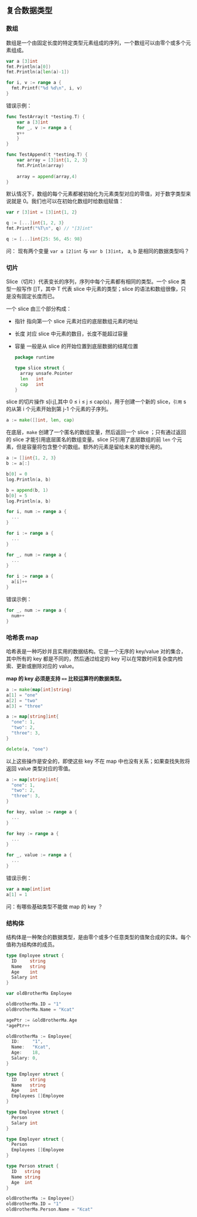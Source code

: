 ## 复合数据类型

### 数组

数组是一个由固定长度的特定类型元素组成的序列，一个数组可以由零个或多个元素组成。

```go
var a [3]int
fmt.Println(a[0])
fmt.Println(a[len(a)-1])
```

```go
for i, v := range a {
  fmt.Printf("%d %d\n", i, v)
}
```

错误示例：

```go
func TestArray(t *testing.T) {
    var a [3]int
	for _, v := range a {
  	v++
	}
}

func TestAppend(t *testing.T) {
	var array = [3]int{1, 2, 3}
	fmt.Println(array)
	
	array = append(array,4)
}
```

默认情况下，数组的每个元素都被初始化为元素类型对应的零值，对于数字类型来说就是 0。我们也可以在初始化数组时给数组赋值：

```go
var r [3]int = [3]int{1, 2}
```

```go
q := [...]int{1, 2, 3}
fmt.Printf("%T\n", q) // "[3]int"
```

```go
q := [...]int{25: 56, 45: 98}
```

问： 现有两个变量 `var a [2]int` 与 `var b [3]int`， a, b 是相同的数据类型吗？



### 切片

Slice（切片）代表变长的序列，序列中每个元素都有相同的类型。一个 slice 类型一般写作 []T，其中 T 代表 slice 中元素的类型；slice 的语法和数组很像，只是没有固定长度而已。

一个 slice 由三个部分构成：

- 指针 指向第一个 slice 元素对应的底层数组元素的地址

- 长度 对应 slice 中元素的数目，长度不能超过容量

- 容量 一般是从 slice 的开始位置到底层数据的结尾位置

  ```go
  package runtime
  
  type slice struct {
  	array unsafe.Pointer
  	len   int
  	cap   int
  }
  ```

slice 的切片操作 s[i:j],其中 0 ≤ i ≤ j ≤ cap(s)，用于创建一个新的 slice，`引用` s 的从第 i 个元素开始到第 j-1 个元素的子序列。

```go
a := make([]int, len, cap)
```

在底层，`make` 创建了一个匿名的数组变量，然后返回一个 slice ；只有通过返回的 slice 才能引用底层匿名的数组变量。slice 只引用了底层数组的前 `len` 个元素，但是容量将包含整个的数组。额外的元素是留给未来的增长用的。

```go
a := []int{1, 2, 3}
b := a[:]

b[0] = 0
log.Println(a, b)

b = append(b, 1)
b[0] = 5
log.Println(a, b)
```

```go
for i, num := range a {
  ...
}

for i := range a {
  ...
}

for _, num := range a {
  ...
}
```

```go
for i := range a {
  a[i]++
}
```

错误示例：

```go
for _, num := range a {
  num++
}
```

### 哈希表 map

哈希表是一种巧妙并且实用的数据结构。它是一个无序的 key/value 对的集合，其中所有的 key 都是不同的，然后通过给定的 key 可以在常数时间复杂度内检索、更新或删除对应的 value。

**map 的 key 必须是支持 `==` 比较运算符的数据类型。**

```go
a := make(map[int]string)
a[1] = "one"
a[2] = "two"
a[3] = "three"
```

```go
a := map[string]int{
  "one": 1,
  "two": 2,
  "three": 3,
}

delete(a, "one")
```

以上这些操作是安全的，即使这些 key 不在 map 中也没有关系；如果查找失败将返回 value 类型对应的零值。

```go
a := map[string]int{
  "one": 1,
  "two": 2,
  "three": 3,
}

for key, value := range a {
  ...
}

for key := range a {
  ...
}

for _, value := range a {
  ...
}
```

错误示例：

```go
var a map[int]int
a[1] = 1
```

问：有哪些基础类型不能做 map 的 key ？

### 结构体

结构体是一种聚合的数据类型，是由零个或多个任意类型的值聚合成的实体。每个值称为结构体的成员。

```go
type Employee struct {
  ID     string
  Name   string
  Age    int
  Salary int
}
```

```go
var oldBrotherMa Employee

oldBrotherMa.ID = "1"
oldBrotherMa.Name = "Kcat"

agePtr := &oldBrotherMa.Age
*agePtr++
```

```go
oldBrotherMa := Employee{
  ID:     "1",
  Name:   "Kcat",
  Age:    18,
  Salary: 0,
}
```

```go
type Employer struct {
  ID     string
  Name   string
  Age    int
  Employees []Employee
}
```

```go
type Employee struct {
  Person
  Salary int
}

type Employer struct {
  Person
  Employees []Employee
}

type Person struct {
  ID   string
  Name string
  Age  int
}

oldBrotherMa := Employee{}
oldBrotherMa.ID = "1"
oldBrotherMa.Person.Name = "Kcat"
```
